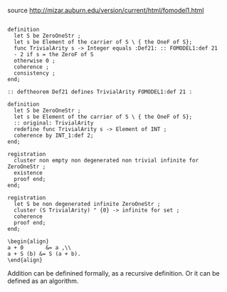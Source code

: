 
source
  http://mizar.auburn.edu/version/current/html/fomodel1.html

```

definition
  let S be ZeroOneStr ;
  let s be Element of the carrier of S \ { the OneF of S};
  func TrivialArity s -> Integer equals :Def21: :: FOMODEL1:def 21
  - 2 if s = the ZeroF of S
  otherwise 0 ;
  coherence ;
  consistency ;
end;

:: deftheorem Def21 defines TrivialArity FOMODEL1:def 21 : 

definition
  let S be ZeroOneStr ;
  let s be Element of the carrier of S \ { the OneF of S};
  :: original: TrivialArity
  redefine func TrivialArity s -> Element of INT ;
  coherence by INT_1:def 2;
end;

registration
  cluster non empty non degenerated non trivial infinite for ZeroOneStr ;
  existence
  proof end;
end;

registration
  let S be non degenerated infinite ZeroOneStr ;
  cluster (S TrivialArity) " {0} -> infinite for set ;
  coherence
  proof end;
end;
```

```
\begin{align}
a + 0       &= a ,\\
a + S (b) &= S (a + b).
\end{align}
```

Addition can be definined formally, as a recursive definition. Or it can be defined as an algorithm.
